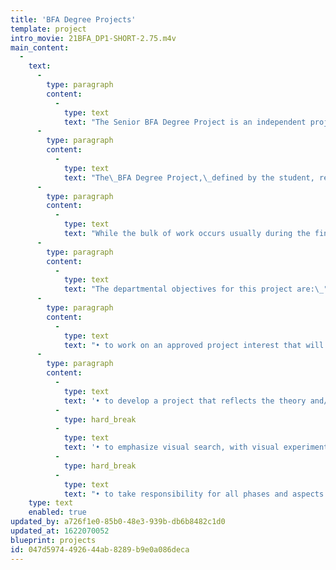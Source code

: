 ```yaml
---
title: 'BFA Degree Projects'
template: project
intro_movie: 21BFA_DP1-SHORT-2.75.m4v
main_content:
  -
    text:
      -
        type: paragraph
        content:
          -
            type: text
            text: "The Senior BFA Degree Project is an independent project in graphic design studies that requires the student to develop a body work in consultation with a faculty advisor, culminating in a finished product. Also, the\_BFA Degree Project\_is a final course and project requirement for students to complete their RISD undergraduate education. However, it is important for each student to view the\_BFA Degree Project not as an “end”; rather,\_as a BEGINNING: an opportunity to develop a personal line of inquiry toward becoming a graphic designer.\_"
      -
        type: paragraph
        content:
          -
            type: text
            text: "The\_BFA Degree Project,\_defined by the student, reflects the individual’s interest in voice and practice. Like any good investigation, as students have seen so far in the design curriculum, the\_BFA Degree Project\_should be guided by questions. The goal of the\_BFA Degree Project\_is not a set of answers to those questions, but more a synthesis of the design inquiry through experimentation and articulation. Other rubrics — like theory, craft, and audience — are also important, depending on the project.\_"
      -
        type: paragraph
        content:
          -
            type: text
            text: "While the bulk of work occurs usually during the final (spring) semester, planning for a\_BFA Degree Project\_starts in the Fall, if not before, with a\_BFA Degree Project\_proposal due at the end of the semester. This is a chance to begin an internal conversation, along with faculty, peers and others. The BFA Degree Project should be as enjoyable as it is educational.\_"
      -
        type: paragraph
        content:
          -
            type: text
            text: "The departmental objectives for this project are:\_"
      -
        type: paragraph
        content:
          -
            type: text
            text: "• to work on an approved project interest that will demonstrate graphic design skills;\_"
      -
        type: paragraph
        content:
          -
            type: text
            text: '• to develop a project that reflects the theory and/or practice of the graphic design field;'
          -
            type: hard_break
          -
            type: text
            text: '• to emphasize visual search, with visual experimentation particularly encouraged;'
          -
            type: hard_break
          -
            type: text
            text: "• to take responsibility for all phases and aspects of the project with professional care.\_"
    type: text
    enabled: true
updated_by: a726f1e0-85b0-48e3-939b-db6b8482c1d0
updated_at: 1622070052
blueprint: projects
id: 047d5974-4926-44ab-8289-b9e0a086deca
---
```

